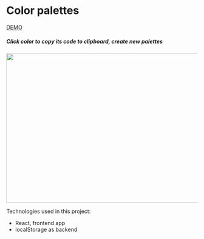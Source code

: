 # Color palettes

[DEMO](https://preska-color-palettes.netlify.app/)

##### Click color to copy its code to clipboard, create new palettes

<p align="center">
  <img width="798" height="394" src="https://i.imgur.com/XXUTTne.png">
</p>

Technologies used in this project:

- React, frontend app
- localStorage as backend
